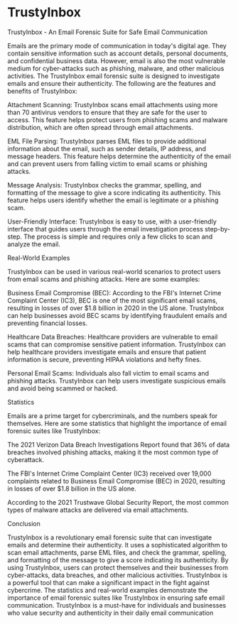 # TrustyInbox

TrustyInbox - An Email Forensic Suite for Safe Email Communication


Emails are the primary mode of communication in today's digital age. They contain sensitive information such as account details, personal documents, and confidential business data. However, email is also the most vulnerable medium for cyber-attacks such as phishing, malware, and other malicious activities. The TrustyInbox email forensic suite is designed to investigate emails and ensure their authenticity. The following are the features and benefits of TrustyInbox:



Attachment Scanning: TrustyInbox scans email attachments using more than 70 antivirus vendors to ensure that they are safe for the user to access. This feature helps protect users from phishing scams and malware distribution, which are often spread through email attachments.


EML File Parsing: TrustyInbox parses EML files to provide additional information about the email, such as sender details, IP address, and message headers. This feature helps determine the authenticity of the email and can prevent users from falling victim to email scams or phishing attacks.


Message Analysis: TrustyInbox checks the grammar, spelling, and formatting of the message to give a score indicating its authenticity. This feature helps users identify whether the email is legitimate or a phishing scam.


User-Friendly Interface: TrustyInbox is easy to use, with a user-friendly interface that guides users through the email investigation process step-by-step. The process is simple and requires only a few clicks to scan and analyze the email.



Real-World Examples


TrustyInbox can be used in various real-world scenarios to protect users from email scams and phishing attacks. Here are some examples:



Business Email Compromise (BEC): According to the FBI's Internet Crime Complaint Center (IC3), BEC is one of the most significant email scams, resulting in losses of over $1.8 billion in 2020 in the US alone. TrustyInbox can help businesses avoid BEC scams by identifying fraudulent emails and preventing financial losses.


Healthcare Data Breaches: Healthcare providers are vulnerable to email scams that can compromise sensitive patient information. TrustyInbox can help healthcare providers investigate emails and ensure that patient information is secure, preventing HIPAA violations and hefty fines.


Personal Email Scams: Individuals also fall victim to email scams and phishing attacks. TrustyInbox can help users investigate suspicious emails and avoid being scammed or hacked.



Statistics


Emails are a prime target for cybercriminals, and the numbers speak for themselves. Here are some statistics that highlight the importance of email forensic suites like TrustyInbox:



The 2021 Verizon Data Breach Investigations Report found that 36% of data breaches involved phishing attacks, making it the most common type of cyberattack.


The FBI's Internet Crime Complaint Center (IC3) received over 19,000 complaints related to Business Email Compromise (BEC) in 2020, resulting in losses of over $1.8 billion in the US alone.


According to the 2021 Trustwave Global Security Report, the most common types of malware attacks are delivered via email attachments.



Conclusion


TrustyInbox is a revolutionary email forensic suite that can investigate emails and determine their authenticity. It uses a sophisticated algorithm to scan email attachments, parse EML files, and check the grammar, spelling, and formatting of the message to give a score indicating its authenticity. By using TrustyInbox, users can protect themselves and their businesses from cyber-attacks, data breaches, and other malicious activities. TrustyInbox is a powerful tool that can make a significant impact in the fight against cybercrime. The statistics and real-world examples demonstrate the importance of email forensic suites like TrustyInbox in ensuring safe email communication. TrustyInbox is a must-have for individuals and businesses who value security and authenticity in their daily email communication

